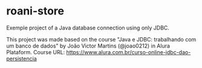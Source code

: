 # roani-store
Exemple project of a Java database connection using only JDBC.

This project was made based on the course "Java e JDBC: trabalhando com um banco de dados" by João Victor Martins (@joao0212) in Alura Plataform.
Course URL: https://www.alura.com.br/curso-online-jdbc-dao-persistencia
